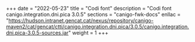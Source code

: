 +++
date        = "2022-05-23"
title       = "Codi font"
description = "Codi font canigo.integration.dni.pica 3.0.5"
sections    = "canigo-fwk-docs"
enllac		= "https://hudson.intranet.gencat.cat/nexus/repository/canigo-maven2/cat/gencat/ctti/canigo.integration.dni.pica/3.0.5/canigo.integration.dni.pica-3.0.5-sources.jar"
weight		= 1
+++
